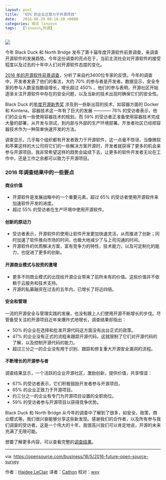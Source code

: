 ```yaml
---
layout: post
title:	"65% 的企业正致力于开源项目"
date:	2016-06-29 08:16:20 +0800 
categories:	观点 linuxcn 
tags:	[linuxcn,开源]
---
```



![](/Asserts/Images//attachment/album/201606/29/081623demaoz8qsktzncq5.png)


今年 Black Duck 和 North Bridge 发布了第十届年度开源软件前景调查，来调查开源软件的发展趋势。今年这份调查的亮点在于，当前主流社会对开源软件的接受程度以及过去的十年中人们对开源软件态度的变化。


[2016 年的开源软件前景调查](http://www.slideshare.net/blackducksoftware/2016-future-of-open-source-survey-results)，分析了来自约3400位专家的反馈。今年的调查中，开发者发表了他们的看法，大约 70% 的参与者是开发者。数据显示，安全专家的参与人数呈指数级增长，增长超过 450% 。他们的参与表明，开源社区开始逐渐关注开源软件中存在的安全问题，以及当新的技术出现时确保它们的安全性。


Black Duck 的[年度开源新秀奖](https://info.blackducksoftware.com/OpenSourceRookies2015.html) 涉及到一些新出现的技术，如容器方面的 Docker 和 Kontena。容器技术这一年有了巨大的发展 ———— 76% 的受访者表示，他们的企业有一些使用容器技术的规划。而 59% 的受访者正准备使用容器技术完成大量的部署，从开发与测试，到内部与外部的生产环境部署。开发者社区已经把容器技术作为一种简单快速开发的方法。


调查显示，几乎每个组织都有开发者致力于开源软件，这一点毫不惊讶。当像微软和苹果这样的大公司将它们的一些解决方案开源时，开发者就获得了更多的机会来参与开源项目。我非常希望这样的趋势会延续下去，让更多的软件开发者无论在工作中，还是工作之余都可以致力于开源项目。


### 2016 年调查结果中的一些要点


#### 商业价值


* 开源软件是发展战略中的一个重要元素，超过 65% 的受访者使用开源软件来加速软件开发的进度。
* 超过 55% 的受访者在生产环境中使用开源软件。


#### 创新的原动力


* 受访者表示，开源软件的使用让软件开发更加快速灵活，从而推进了创新；同时加速了软件推向市场的时间，也极大地减少了与上司沟通的时间。
* 开源软件的优质解决方案，富有竞争力的特性，技术能力，以及可定制化的能力，也促进了更多的创新。


#### 开源商业模式与投资的激增


* 更多不同商业模式的出现给开源企业带来了前所未有的价值。这些价值并不依赖于云服务和技术支持。
* 开源的私募融资在过去的五年内，已增长了将近四倍。


#### 安全和管理


一流的开源安全与管理实践的发展，也没有跟上人们使用开源不断增长的步伐。尽管备受关注的开源项目近年来爆炸式地增长，调查结果却指出：


* 50% 的企业在选择和批准开源代码这方面没有出台正式的政策。
* 47% 的企业没有正式的流程来跟踪开源代码，这就限制了它们对开源代码的了解，以及控制开源代码的能力。
* 超过三分之一的企业没有用于识别、跟踪和修复重大开源安全漏洞的流程。


#### 不断增长的开源参与者


调查结果显示，一个活跃的企业开源社区，激励创新，提供价值，共享情谊：


* 67% 的受访者表示，它们积极鼓励开发者参与开源项目。
* 65% 的企业正致力于开源项目。
* 约三分之一的企业有专门为开源项目设置的全职岗位。
* 59% 的受访者参与开源项目以获得竞争优势。


Black Duck 和 North Bridge 从今年的调查中了解到了很多，如安全，政策，商业模式等。我们很兴奋能够分享这些新发现。感谢我们的合作者，以及所有参与我们调查的受访者。这是一个伟大的十年，我很高兴我们可以肯定地说，开源的未来充满了无限可能。


想要了解更多内容，可以查看完整的[调查结果](http://www.slideshare.net/blackducksoftware/2016-future-of-open-source-survey-results%C2%A0)。




---


via: <https://opensource.com/business/16/5/2016-future-open-source-survey>


作者：[Haidee LeClair](https://opensource.com/users/blackduck2016) 译者：[Cathon](https://github.com/Cathon) 校对：[wxy](https://github.com/wxy)
